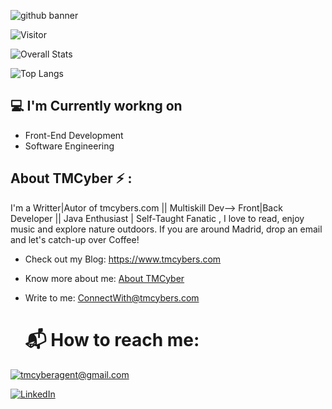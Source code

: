 ![github banner ](https://user-images.githubusercontent.com/97669969/184412404-95e2ad4e-9971-4df0-8833-6d22eae249a9.jpg)



![Visitor](https://visitor-badge.laobi.icu/badge?page_id=/tmcybers/Freelancer-Modern-Website-2022-Project-)


![Overall Stats](https://github-readme-stats.vercel.app/api?username=tmcybers&count_private=true&show_icons=true&hide=contribs)


![Top Langs](https://github-readme-stats.vercel.app/api/top-langs/?username=tmcybers&layout=compact)

<h2>💻 I'm Currently workng on</h2>

- Front-End Development
- Software Engineering


## About TMCyber  :zap: :

I'm a Writter|Autor of tmcybers.com || Multiskill Dev--> Front|Back Developer || Java Enthusiast | Self-Taught Fanatic , I love to read, enjoy music and explore nature outdoors. If you are around Madrid, drop an email and let's catch-up over Coffee!

* Check out my Blog: https://www.tmcybers.com
- Know more about me: [About TMCyber](https://tmcybers.com/)
- Write to me: [ConnectWith@tmcybers.com](mailto:tmcyberagent@gmail.com)



  # :mailbox_with_mail: How to reach me:
  
<a href="mailto:tmcyberagent@gmail.com">![tmcyberagent@gmail.com](https://img.shields.io/badge/Gmail-D14836?style=for-the-badge&logo=gmail&logoColor=white)</a>

<a href="<https://www.linkedin.com/in/antonmerisan>">![LinkedIn](https://img.shields.io/badge/LinkedIn-0077B5?style=for-the-badge&logo=linkedin&logoColor=white)</a>

















